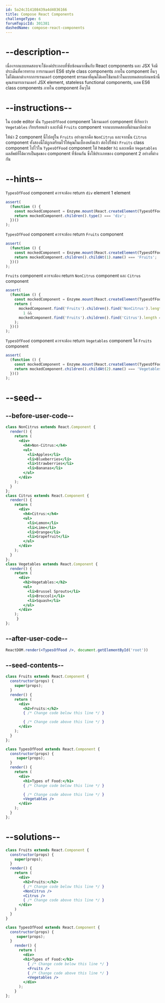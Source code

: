 ```yaml
---
id: 5a24c314108439a4d4036166
title: Compose React Components
challengeType: 6
forumTopicId: 301381
dashedName: compose-react-components
---
```


# --description--

เนื่องจากแบบทดสอบจะใช้องค์ประกอบที่ซับซ้อนมากขึ้นกับ React components และ JSX จึงมีประเด็นที่ควรทราบ การเรนเดอร์ ES6 style class components ภายใน component อื่นๆ ไม่ได้แตกต่างจากการเรนเดอร์ component ธรรมดาที่คุณได้เคยใช้มาแล้วในแบบทดสอบก่อนหน้านี้ คุณสามารถเรนเดอร์ JSX element, stateless functional components, แลพ ES6 class components ภายใน component อื่นๆได้

# --instructions--

ใน code editor นั้น `TypesOfFood` component ได้เรนเดอร์ component ที่เรียกว่า `Vegetables` เรียบร้อยแล้ว และยังมี `Fruits` component จากแบบทดสอบที่ผ่านมาอีกด้วย

ให้นำ 2 component นี้ไปอยู่ใน `Fruits` อย่างแรกคือ `NonCitrus` และจากนั้น `Citrus` component ทั้งสองนี้ได้ถูกเตรียมไว้ให้คุณในเบื้องหลังแล้ว ต่อไปให้นำ `Fruits` class component ไปไว้ใน `TypesOfFood` component ใต้ header `h1` และเหนือ `Vegetables` ผลลัพธ์ที่ได้ควรเป็นชุดของ component ที่ซ้อนกัน ซึ่งใช้ประเภทของ component 2 อย่างที่ต่างกัน

# --hints--

`TypesOfFood` component ควรจะต้อง return `div` element 1 element

```js
assert(
  (function () {
    const mockedComponent = Enzyme.mount(React.createElement(TypesOfFood));
    return mockedComponent.children().type() === 'div';
  })()
);
```

`TypesOfFood` component ควรจะต้อง return `Fruits` component

```js
assert(
  (function () {
    const mockedComponent = Enzyme.mount(React.createElement(TypesOfFood));
    return mockedComponent.children().childAt(1).name() === 'Fruits';
  })()
);
```

`Fruits` component ควรจะต้อง return `NonCitrus` component และ `Citrus` component

```js
assert(
  (function () {
    const mockedComponent = Enzyme.mount(React.createElement(TypesOfFood));
    return (
      mockedComponent.find('Fruits').children().find('NonCitrus').length ===
        1 &&
      mockedComponent.find('Fruits').children().find('Citrus').length === 1
    );
  })()
);
```

`TypesOfFood` component ควรจะต้อง return `Vegetables` component ใต้ `Fruits` component

```js
assert(
  (function () {
    const mockedComponent = Enzyme.mount(React.createElement(TypesOfFood));
    return mockedComponent.children().childAt(2).name() === 'Vegetables';
  })()
);
```

# --seed--

## --before-user-code--

```jsx
class NonCitrus extends React.Component {
  render() {
    return (
      <div>
        <h4>Non-Citrus:</h4>
        <ul>
          <li>Apples</li>
          <li>Blueberries</li>
          <li>Strawberries</li>
          <li>Bananas</li>
        </ul>
      </div>
    );
  }
};
class Citrus extends React.Component {
  render() {
    return (
      <div>
        <h4>Citrus:</h4>
        <ul>
          <li>Lemon</li>
          <li>Lime</li>
          <li>Orange</li>
          <li>Grapefruit</li>
        </ul>
      </div>
    );
  }
};
class Vegetables extends React.Component {
  render() {
    return (
      <div>
        <h2>Vegetables:</h2>
        <ul>
          <li>Brussel Sprouts</li>
          <li>Broccoli</li>
          <li>Squash</li>
        </ul>
      </div>
    );
     }
};
```

## --after-user-code--

```jsx
ReactDOM.render(<TypesOfFood />, document.getElementById('root'))
```

## --seed-contents--

```jsx
class Fruits extends React.Component {
  constructor(props) {
    super(props);
  }
  render() {
    return (
      <div>
        <h2>Fruits:</h2>
        { /* Change code below this line */ }

        { /* Change code above this line */ }
      </div>
    );
  }
};

class TypesOfFood extends React.Component {
  constructor(props) {
     super(props);
  }
  render() {
    return (
      <div>
        <h1>Types of Food:</h1>
        { /* Change code below this line */ }

        { /* Change code above this line */ }
        <Vegetables />
      </div>
    );
  }
};
```

# --solutions--

```jsx
class Fruits extends React.Component {
  constructor(props) {
    super(props);
  }
  render() {
    return (
      <div>
        <h2>Fruits:</h2>
        { /* Change code below this line */ }
        <NonCitrus />
        <Citrus />
        { /* Change code above this line */ }
      </div>
    )
  }
}

class TypesOfFood extends React.Component {
  constructor(props) {
     super(props);
  }
    render() {
      return (
        <div>
        <h1>Types of Food:</h1>
          { /* Change code below this line */ }
          <Fruits />
          { /* Change code above this line */ }
          <Vegetables />
        </div>
      );
    }
};
```

